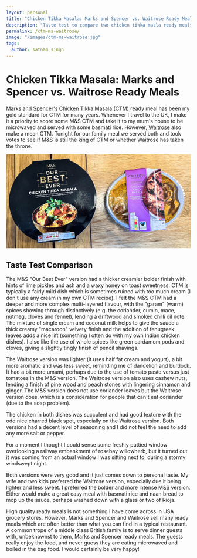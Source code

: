 ```yaml
---
layout: personal
title: "Chicken Tikka Masala: Marks and Spencer vs. Waitrose Ready Meals"
description: "Taste test to compare two chicken tikka masla ready meals: Marks and Spencer vs. Waitrose."
permalink: /ctm-ms-waitrose/
image: "/images/ctm-ms-waitrose.jpg"
tags:
  author: satnam_singh
---
```

# Chicken Tikka Masala: Marks and Spencer vs. Waitrose Ready Meals

[Marks and Spencer's Chicken Tikka Masala (CTM)](https://www.ocado.com/products/m-s-our-best-ever-chicken-tikka-masala-514974011) ready meal has been my gold standard for CTM for many years. Whenever I travel to the UK, I make it a priority to score some M&S CTM and take it to my mum's house to be microwaved and served with some basmati rice. However, [Waitrose](https://www.waitrose.com/ecom/products/waitrose-indian-chicken-tikka-masala/041729-20682-20683) also make a mean CTM. Tonight for our family meal we served both and took votes to see if M&S is still the king of CTM or whether Waitrose has taken the throne.

![M&S vs.Waitrose](/images/ctm-ms-waitrose.jpg)

## Taste Test Comparison
The M&S "Our Best Ever" version had a thicker creamier bolder finish with hints of lime pickles and ash and a waxy honey on toast sweetness. CTM is typically a fairly mild dish which is sometimes ruined with too much cream (I don't use any cream in my own CTM recipe). I felt the M&S CTM had a deeper and more complex multi-layered flavour, with the "garam" (warm) spices showing through distinctively (e.g. the coriander, cumin, mace, nutmeg, cloves and fennel), lending a driftwood and smoked chilli oil note. The mixture of single cream and coconut milk helps to give the sauce a thick creamy "macaroon" velvety finish and the addition of fenugreek leaves adds a nice lift (something I often do with my own Indian chicken dishes). I also like the use of whole spices like green cardamom pods and cloves, giving a slightly tingly finish of pencil shavings.

The Waitrose version was lighter (it uses half fat cream and yogurt), a bit more aromatic and was less sweet, reminding me of dandelion and burdock. It had a bit more umami, perhaps due to the use of tomato paste versus just tomatoes in the M&S version. The Waitrose version also uses cashew nuts, lending a finish of pine wood and peach stones with lingering cinnamon and ginger. The M&S version does not use coriander leaves but the Waitrose version does, which is a consideration for people that can't eat coriander (due to the soap problem).

The chicken in both dishes was succulent and had good texture with the odd nice charred black spot, especially on the Waitrose version. Both versions had a decent level of seasoning and I did not feel the need to add any more salt or pepper.

For a moment I thought I could sense some freshly puttied window overlooking a railway embankment of rosebay willowherb, but it turned out it was coming from an actual window I was sitting next to, during a stormy windswept night.

Both versions were very good and it just comes down to personal taste. My wife and two kids preferred the Waitrose version, especially due it being lighter and less sweet. I preferred the bolder and more intense M&S version. Either would make a great easy meal with basmati rice and naan bread to mop up the sauce, perhaps washed down with a glass or two of Rioja.

High quality ready meals is not something I have come across in USA grocery stores. However, Marks and Spencer and Waitrose sell many ready meals which are often better than what you can find in a typical restaurant. A common trope of a middle class British family is to serve dinner guests with, unbeknownst to them, Marks and Spencer ready meals. The guests really enjoy the food, and never guess they are eating microwaved and boiled in the bag food. I would certainly be very happy!



